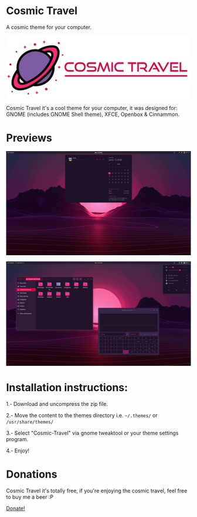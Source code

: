 # Cosmic Travel

A cosmic theme for your computer.

![alt text](https://raw.githubusercontent.com/Alexdaz/Cosmic-Travel/master/Images/Cosmic.png)

Cosmic Travel it's a cool theme for your computer, it was designed for: GNOME (includes GNOME Shell theme), XFCE, Openbox & Cinnammon.

# Previews

![alt text](https://raw.githubusercontent.com/Alexdaz/Cosmic-Travel/master/Images/SS1.png)

![alt text](https://raw.githubusercontent.com/Alexdaz/Cosmic-Travel/master/Images/SS2.png)

# Installation instructions:

1.- Download and uncompress the zip file.

2.- Move the content to the themes directory i.e. `~/.themes/` or `/usr/share/themes/`

3.- Select "Cosmic-Travel" via gnome tweaktool or your theme settings program.

4.- Enjoy!

# Donations

Cosmic Travel it's totally free, if you're enjoying the cosmic travel, feel free to buy me a beer :P

[Donate!](https://www.paypal.com/paypalme/AlexDaz22/25)
